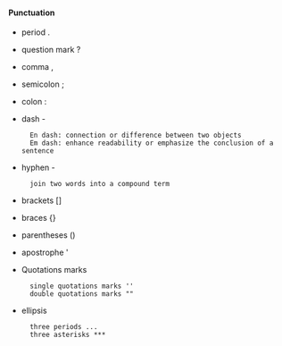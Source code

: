 #### Punctuation

* period .
* question mark ?
* comma ,
* semicolon ;
* colon :
* dash -

		En dash: connection or difference between two objects
		Em dash: enhance readability or emphasize the conclusion of a sentence

* hyphen -
		
		join two words into a compound term

* brackets []
* braces {}
* parentheses ()
* apostrophe '
* Quotations marks
	
		single quotations marks ''
		double quotations marks ""

* ellipsis

		three periods ...
		three asterisks ***
